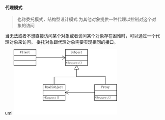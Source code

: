 #### 代理模式
> 也称委托模式，结构型设计模式
> 为其他对象提供一种代理以控制对这个对象的访问

当无法或者不想直接访问某个对象或者访问某个对象存在困难时，可以通过一个代理对象来访问。
委托对象跟代理对象需要实现相同的接口。

uml
![proxy](../pic/proxy.png)

